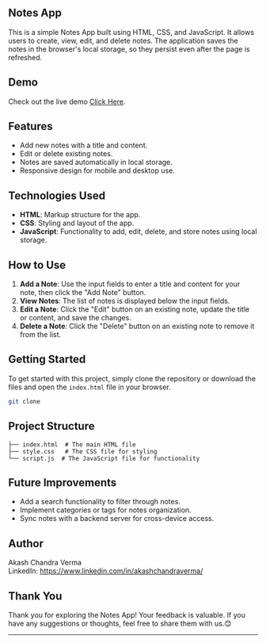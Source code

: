 ## Notes App

This is a simple Notes App built using HTML, CSS, and JavaScript. It allows users to create, view, edit, and delete notes. The application saves the notes in the browser's local storage, so they persist even after the page is refreshed.

## Demo

Check out the live demo [Click Here]().

## Features

- Add new notes with a title and content.
- Edit or delete existing notes.
- Notes are saved automatically in local storage.
- Responsive design for mobile and desktop use.

## Technologies Used

- **HTML**: Markup structure for the app.
- **CSS**: Styling and layout of the app.
- **JavaScript**: Functionality to add, edit, delete, and store notes using local storage.

## How to Use

1. **Add a Note**: Use the input fields to enter a title and content for your note, then click the "Add Note" button.
2. **View Notes**: The list of notes is displayed below the input fields.
3. **Edit a Note**: Click the "Edit" button on an existing note, update the title or content, and save the changes.
4. **Delete a Note**: Click the "Delete" button on an existing note to remove it from the list.

## Getting Started

To get started with this project, simply clone the repository or download the files and open the `index.html` file in your browser.

```bash
git clone

```

## Project Structure

```
├── index.html  # The main HTML file
├── style.css   # The CSS file for styling
└── script.js  # The JavaScript file for functionality
```

## Future Improvements

- Add a search functionality to filter through notes.
- Implement categories or tags for notes organization.
- Sync notes with a backend server for cross-device access.

## Author

Akash Chandra Verma \
LinkedIn: https://www.linkedin.com/in/akashchandraverma/

## Thank You

Thank you for exploring the Notes App! Your feedback is valuable. If you have any suggestions or thoughts, feel free to share them with us.😊

---
